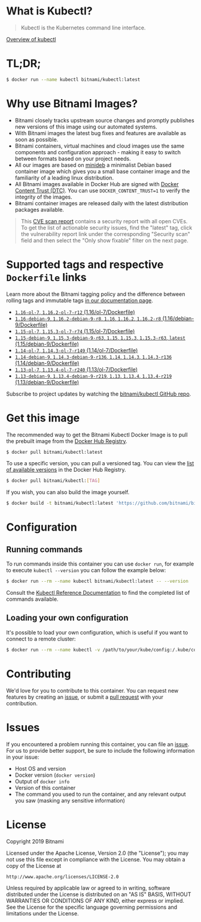 
# What is Kubectl?

> Kubectl is the Kubernetes command line interface.

[Overview of kubectl](https://kubernetes.io/docs/reference/kubectl/overview/)

# TL;DR;

```bash
$ docker run --name kubectl bitnami/kubectl:latest
```

# Why use Bitnami Images?

* Bitnami closely tracks upstream source changes and promptly publishes new versions of this image using our automated systems.
* With Bitnami images the latest bug fixes and features are available as soon as possible.
* Bitnami containers, virtual machines and cloud images use the same components and configuration approach - making it easy to switch between formats based on your project needs.
* All our images are based on [minideb](https://github.com/bitnami/minideb) a minimalist Debian based container image which gives you a small base container image and the familiarity of a leading linux distribution.
* All Bitnami images available in Docker Hub are signed with [Docker Content Trust (DTC)](https://docs.docker.com/engine/security/trust/content_trust/). You can use `DOCKER_CONTENT_TRUST=1` to verify the integrity of the images.
* Bitnami container images are released daily with the latest distribution packages available.


> This [CVE scan report](https://quay.io/repository/bitnami/kubectl?tab=tags) contains a security report with all open CVEs. To get the list of actionable security issues, find the "latest" tag, click the vulnerability report link under the corresponding "Security scan" field and then select the "Only show fixable" filter on the next page.

# Supported tags and respective `Dockerfile` links

Learn more about the Bitnami tagging policy and the difference between rolling tags and immutable tags [in our documentation page](https://docs.bitnami.com/containers/how-to/understand-rolling-tags-containers/).


* [`1.16-ol-7`, `1.16.2-ol-7-r12` (1.16/ol-7/Dockerfile)](https://github.com/bitnami/bitnami-docker-kubectl/blob/1.16.2-ol-7-r12/1.16/ol-7/Dockerfile)
* [`1.16-debian-9`, `1.16.2-debian-9-r8`, `1.16`, `1.16.2`, `1.16.2-r8` (1.16/debian-9/Dockerfile)](https://github.com/bitnami/bitnami-docker-kubectl/blob/1.16.2-debian-9-r8/1.16/debian-9/Dockerfile)
* [`1.15-ol-7`, `1.15.3-ol-7-r74` (1.15/ol-7/Dockerfile)](https://github.com/bitnami/bitnami-docker-kubectl/blob/1.15.3-ol-7-r74/1.15/ol-7/Dockerfile)
* [`1.15-debian-9`, `1.15.3-debian-9-r63`, `1.15`, `1.15.3`, `1.15.3-r63`, `latest` (1.15/debian-9/Dockerfile)](https://github.com/bitnami/bitnami-docker-kubectl/blob/1.15.3-debian-9-r63/1.15/debian-9/Dockerfile)
* [`1.14-ol-7`, `1.14.3-ol-7-r149` (1.14/ol-7/Dockerfile)](https://github.com/bitnami/bitnami-docker-kubectl/blob/1.14.3-ol-7-r149/1.14/ol-7/Dockerfile)
* [`1.14-debian-9`, `1.14.3-debian-9-r136`, `1.14`, `1.14.3`, `1.14.3-r136` (1.14/debian-9/Dockerfile)](https://github.com/bitnami/bitnami-docker-kubectl/blob/1.14.3-debian-9-r136/1.14/debian-9/Dockerfile)
* [`1.13-ol-7`, `1.13.4-ol-7-r240` (1.13/ol-7/Dockerfile)](https://github.com/bitnami/bitnami-docker-kubectl/blob/1.13.4-ol-7-r240/1.13/ol-7/Dockerfile)
* [`1.13-debian-9`, `1.13.4-debian-9-r219`, `1.13`, `1.13.4`, `1.13.4-r219` (1.13/debian-9/Dockerfile)](https://github.com/bitnami/bitnami-docker-kubectl/blob/1.13.4-debian-9-r219/1.13/debian-9/Dockerfile)

Subscribe to project updates by watching the [bitnami/kubectl GitHub repo](https://github.com/bitnami/bitnami-docker-kubectl).

# Get this image

The recommended way to get the Bitnami Kubectl Docker Image is to pull the prebuilt image from the [Docker Hub Registry](https://hub.docker.com/r/bitnami/kubectl).

```bash
$ docker pull bitnami/kubectl:latest
```

To use a specific version, you can pull a versioned tag. You can view the [list of available versions](https://hub.docker.com/r/bitnami/kubectl/tags/) in the Docker Hub Registry.

```bash
$ docker pull bitnami/kubectl:[TAG]
```

If you wish, you can also build the image yourself.

```bash
$ docker build -t bitnami/kubectl:latest 'https://github.com/bitnami/bitnami-docker-kubectl.git#master:1.15/debian-9'
```

# Configuration

## Running commands

To run commands inside this container you can use `docker run`, for example to execute `kubectl --version` you can follow the example below:

```bash
$ docker run --rm --name kubectl bitnami/kubectl:latest -- --version
```

Consult the [Kubectl Reference Documentation](https://kubernetes.io/docs/reference/generated/kubectl/kubectl-commands) to find the completed list of commands available.

## Loading your own configuration

It's possible to load your own configuration, which is useful if you want to connect to a remote cluster:

```bash
$ docker run --rm --name kubectl -v /path/to/your/kube/config:/.kube/config bitnami/kubectl:latest
```

# Contributing

We'd love for you to contribute to this container. You can request new features by creating an [issue](https://github.com/bitnami/bitnami-docker-kubectl/issues), or submit a [pull request](https://github.com/bitnami/bitnami-docker-kubectl/pulls) with your contribution.

# Issues

If you encountered a problem running this container, you can file an [issue](https://github.com/bitnami/bitnami-docker-kubectl/issues). For us to provide better support, be sure to include the following information in your issue:

- Host OS and version
- Docker version (`docker version`)
- Output of `docker info`
- Version of this container
- The command you used to run the container, and any relevant output you saw (masking any sensitive information)

# License

Copyright 2019 Bitnami

Licensed under the Apache License, Version 2.0 (the "License");
you may not use this file except in compliance with the License.
You may obtain a copy of the License at

    http://www.apache.org/licenses/LICENSE-2.0

Unless required by applicable law or agreed to in writing, software
distributed under the License is distributed on an "AS IS" BASIS,
WITHOUT WARRANTIES OR CONDITIONS OF ANY KIND, either express or implied.
See the License for the specific language governing permissions and
limitations under the License.
